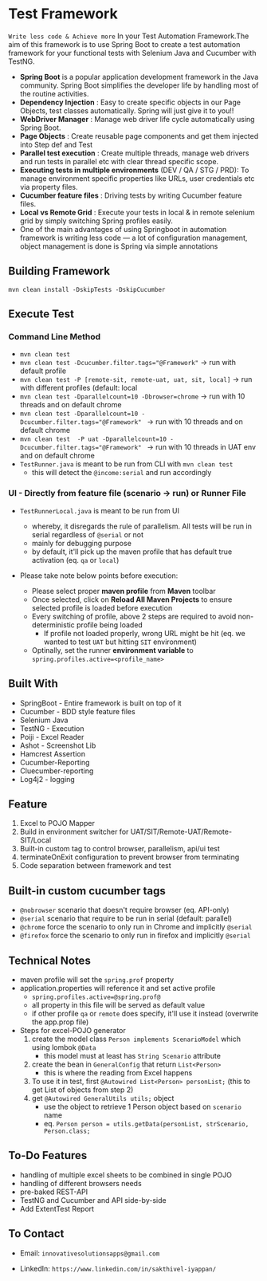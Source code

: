 #  Test Framework

`Write less code & Achieve more` In your Test Automation Framework.The aim of this framework is to use Spring Boot to create a test automation framework for your functional tests with Selenium Java and Cucumber with TestNG.

- **Spring Boot** is a popular application development framework in the Java community. Spring Boot simplifies the developer life by handling most of the routine activities.
- **Dependency Injection** : Easy to create specific objects in our Page Objects, test classes automatically. Spring will just give it to you!!
- **WebDriver Manager** : Manage web driver life cycle automatically using Spring Boot.
- **Page Objects** : Create reusable page components and get them injected into Step def and Test
- **Parallel test execution** : Create multiple threads, manage web drivers and run tests in parallel etc with clear thread specific scope.
- **Executing tests in multiple environments**  (DEV / QA / STG / PRD): To manage environment specific properties like URLs, user credentials etc via property files.
- **Cucumber feature files** : Driving tests by writing Cucumber feature files.
-  **Local vs Remote Grid** : Execute your tests in local & in remote selenium grid by simply switching Spring profiles easily.
- One of the main advantages of using Springboot in automation framework is writing less code — a lot of configuration management, object management is done is Spring via simple annotations

## Building Framework
`mvn clean install -DskipTests -DskipCucumber`

## Execute Test
### Command Line Method
- `mvn clean test`
- `mvn clean test -Dcucumber.filter.tags="@Framework"` -> run with default profile
- `mvn clean test -P [remote-sit, remote-uat, uat, sit, local]` -> run with different profiles (default: local
- `mvn clean test -Dparallelcount=10 -Dbrowser=chrome` -> run with 10 threads and on default chrome
- `mvn clean test -Dparallelcount=10 -Dcucumber.filter.tags="@Framework" `  -> run with 10 threads and on default chrome
- `mvn clean test  -P uat -Dparallelcount=10 -Dcucumber.filter.tags="@Framework" `  -> run with 10 threads in UAT env and on default chrome
- `TestRunner.java` is meant to be run from CLI with `mvn clean test`
    - this will detect the `@income:serial` and run accordingly

### UI - Directly from feature file (scenario -> run) or Runner File

- `TestRunnerLocal.java` is meant to be run from UI
    - whereby, it disregards the rule of parallelism. All tests will be run in serial regardless of `@serial` or not
    - mainly for debugging purpose
    - by default, it'll pick up the maven profile that has default true activation (eq. `qa` or `local`)

- Please take note below points before execution:
    - Please select proper **maven profile** from **Maven** toolbar
    - Once selected, click on **Reload All Maven Projects** to ensure selected profile is loaded before execution
    - Every switching of profile, above 2 steps are required to avoid non-deterministic profile being loaded
        - If profile not loaded properly, wrong URL might be hit (eq. we wanted to test `UAT` but hitting `SIT` environment)
    - Optinally, set the runner **environment variable** to `spring.profiles.active=<profile_name>`

## Built With
- SpringBoot - Entire framework is built on top of it
- Cucumber - BDD style feature files
- Selenium Java
- TestNG - Execution 
- Poiji - Excel Reader
- Ashot - Screenshot Lib
- Hamcrest Assertion
- Cucumber-Reporting
- Cluecumber-reporting
- Log4j2 - logging


## Feature
1. Excel to POJO Mapper
2. Build in environment switcher for UAT/SIT/Remote-UAT/Remote-SIT/Local
3. Built-in custom tag to control browser, parallelism, api/ui test
4. terminateOnExit configuration to prevent browser from terminating
5. Code separation between framework and test


## Built-in custom cucumber tags
- `@nobrowser` scenario that doesn't require browser (eq. API-only)
- `@serial` scenario that require to be run in serial (default: parallel)
- `@chrome` force the scenario to only run in Chrome and implicitly `@serial`
- `@firefox` force the scenario to only run in firefox and implicitly `@serial`


## Technical Notes
- maven profile will set the `spring.prof` property
- application.properties will reference it and set active profile
    - `spring.profiles.active=@spring.prof@`
    - all property in this file will be served as default value
    - if other profile `qa` or `remote` does specify, it'll use it instead (overwrite the app.prop file)
- Steps for excel-POJO generator
    1. create the model class `Person implements ScenarioModel` which using lombok `@Data`
        - this model must at least has `String Scenario` attribute
    2. create the bean in `GeneralConfig` that return `List<Person>`
        - this is where the reading from Excel happens
    3. To use it in test, first `@Autowired List<Person> personList;` (this to get List of objects from step 2)
    4. get `@Autowired GeneralUtils utils;` object
        - use the object to retrieve 1 Person object based on `scenario` name
        - eq. `Person person = utils.getData(personList, strScenario, Person.class;`

## To-Do Features
- handling of multiple excel sheets to be combined in single POJO
- handling of different browsers needs
- pre-baked REST-API
- TestNG and Cucumber and API side-by-side
- Add ExtentTest Report

## To Contact

- Email: `innovativesolutionsapps@gmail.com`

- LinkedIn: `https://www.linkedin.com/in/sakthivel-iyappan/`
